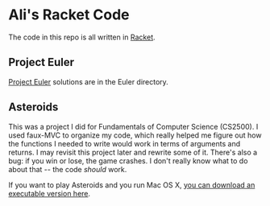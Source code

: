 # Ali's Racket Code

The code in this repo is all written in [Racket](http://racket-lang.org).

## Project Euler ##
[Project Euler](http://projecteuler.net) solutions are in the Euler directory.

## Asteroids  
This was a project I did for Fundamentals of Computer Science (CS2500). I used faux-MVC to organize my code, which really helped me figure out how the functions I needed to write would work in terms of arguments and returns. I may revisit this project later and rewrite some of it. There's also a bug: if you win or lose, the game crashes. I don't really know what to do about that -- the code *should* work. 

If you want to play Asteroids and you run Mac OS X, [you can download an executable version here](http://aukni.fm/6hei). 
